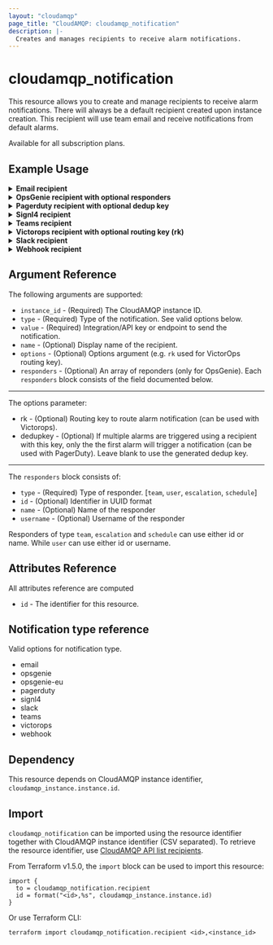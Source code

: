 ```yaml
---
layout: "cloudamqp"
page_title: "CloudAMQP: cloudamqp_notification"
description: |-
  Creates and manages recipients to receive alarm notifications.
---
```


# cloudamqp_notification

This resource allows you to create and manage recipients to receive alarm notifications. There will
always be a default recipient created upon instance creation. This recipient will use team email and
receive notifications from default alarms.

Available for all subscription plans.

## Example Usage

<details>
  <summary>
    <b>Email recipient</b>
  </summary>

```hcl
resource "cloudamqp_notification" "email_recipient" {
  instance_id = cloudamqp_instance.instance.id
  type        = "email"
  value       = "alarm@example.com"
  name        = "alarm"
}
```

</details>

<details>
  <summary>
    <b>OpsGenie recipient with optional responders</b>
  </summary>

```hcl
resource "cloudamqp_notification" "opsgenie_recipient" {
  instance_id = cloudamqp_instance.instance.id
  type        = "opsgenie" # or "opsgenie-eu"
  value       = "<api-key>"
  name        = "OpsGenie"
  responders {
    type = "team"
    id   = "<team-uuid>"
  }
  responders {
    type      = "user"
    username  = "<username>"
  }
}
```

</details>

<details>
  <summary>
    <b>Pagerduty recipient with optional dedup key</b>
  </summary>

```hcl
resource "cloudamqp_notification" "pagerduty_recipient" {
  instance_id = cloudamqp_instance.instance.id
  type        = "pagerduty"
  value       = "<integration-key>"
  name        = "PagerDuty"
  options     = {
    "dedupkey" = "DEDUPKEY"
  }
}
```

</details>

<details>
  <summary>
    <b>Signl4 recipient</b>
  </summary>

```hcl
resource "cloudamqp_notification" "signl4_recipient" {
  instance_id = cloudamqp_instance.instance.id
  type        = "signl4"
  value       = "<team-secret>"
  name        = "Signl4"
}
```

</details>

<details>
  <summary>
    <b>Teams recipient</b>
  </summary>

```hcl
resource "cloudamqp_notification" "teams_recipient" {
  instance_id = cloudamqp_instance.instance.id
  type        = "teams"
  value       = "<teams-webhook-url>"
  name        = "Teams"
}
```

</details>

<details>
  <summary>
    <b>Victorops recipient with optional routing key (rk)</b>
  </summary>

```hcl
resource "cloudamqp_notification" "victorops_recipient" {
  instance_id = cloudamqp_instance.instance.id
  type        = "victorops"
  value       = "<integration-key>"
  name        = "Victorops"
  options     = {
    "rk" = "ROUTINGKEY"
  }
}
```

</details>

<details>
  <summary>
    <b>Slack recipient</b>
  </summary>

```hcl
resource "cloudamqp_notification" "slack_recipient" {
  instance_id = cloudamqp_instance.instance.id
  type        = "slack"
  value       = "<slack-webhook-url>"
  name        = "Slack webhook recipient"
}
```

</details>

<details>
  <summary>
    <b>Webhook recipient</b>
  </summary>

```hcl
resource "cloudamqp_notification" "webhook_recipient" {
  instance_id = cloudamqp_instance.instance.id
  type        = "webhook"
  value       = "<webhook-url>"
  name        = "Webhook"
}
```

</details>

## Argument Reference

The following arguments are supported:

* `instance_id` - (Required) The CloudAMQP instance ID.
* `type`        - (Required) Type of the notification. See valid options below.
* `value`       - (Required) Integration/API key or endpoint to send the notification.
* `name`        - (Optional) Display name of the recipient.
* `options`     - (Optional) Options argument (e.g. `rk` used for VictorOps routing key).
* `responders`  - (Optional) An array of reponders (only for OpsGenie). Each `responders` block
                  consists of the field documented below.

___

The options parameter:

* rk        - (Optional) Routing key to route alarm notification (can be used with Victorops).
* dedupkey  - (Optional) If multiple alarms are triggered using a recipient with this key, only the
              the first alarm will trigger a notification (can be used with PagerDuty). Leave blank
              to use the generated dedup key.

___

The `responders` block consists of:

* `type`      - (Required) Type of responder. [`team`, `user`, `escalation`, `schedule`]
* `id`        - (Optional) Identifier in UUID format
* `name`      - (Optional) Name of the responder
* `username`  - (Optional) Username of the responder

Responders of type `team`, `escalation` and `schedule` can use either id or name.
While `user` can use either id or username.

## Attributes Reference

All attributes reference are computed

* `id`  - The identifier for this resource.

## Notification type reference

Valid options for notification type.

* email
* opsgenie
* opsgenie-eu
* pagerduty
* signl4
* slack
* teams
* victorops
* webhook

## Dependency

This resource depends on CloudAMQP instance identifier, `cloudamqp_instance.instance.id`.

## Import

`cloudamqp_notification` can be imported using the resource identifier together with CloudAMQP
instance identifier (CSV separated). To retrieve the resource identifier, use
[CloudAMQP API list recipients].

From Terraform v1.5.0, the `import` block can be used to import this resource:

```hcl
import {
  to = cloudamqp_notification.recipient
  id = format("<id>,%s", cloudamqp_instance.instance.id)
}
```

Or use Terraform CLI:

`terraform import cloudamqp_notification.recipient <id>,<instance_id>`

[CloudAMQP API list recipients]: https://docs.cloudamqp.com/instance-api.html#tag/alarms/get/alarms/recipients
